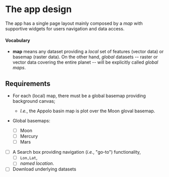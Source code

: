# The app design

The app has a single page layout mainly composed by a _map_ with supportive
widgets for users navigation and data access.

#### Vocabulary

* **map** means any dataset providing a _local_ set of features (vector data)
or basemap (raster data). On the other hand, _global_ datasets -- raster or
vector data covering the entire planet -- will be explicitly called _global maps_.


## Requirements

* For each (local) map, there must be a global basemap providing background canvas;
  * _I.e._, the Appolo basin map is plot over the Moon gloval basemap.

* Global basemaps:
  - [ ] Moon
  - [ ] Mercury
  - [ ] Mars

- [ ] A Search box providing navigation (_i.e._, "go-to") functionality,
  - [ ] `Lon,Lat`,
  - [ ] _named location_.

- [ ] Download underlying datasets
